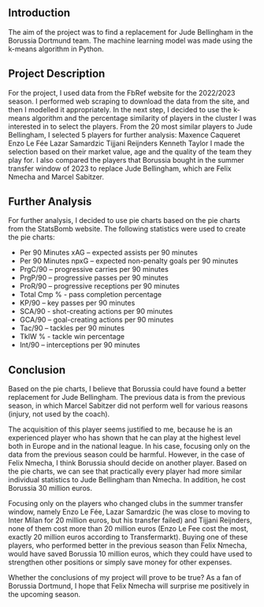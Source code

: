 ## Introduction


The aim of the project was to find a replacement for Jude Bellingham in the Borussia Dortmund team.
The machine learning model was made using the k-means algorithm in Python.


## Project Description


For the project, I used data from the FbRef website for the 2022/2023 season. I performed web scraping to download the data from the site, and then I modelled it appropriately. In the next step, I decided to use the k-means algorithm and the percentage similarity of players in the cluster I was interested in to select the players. From the 20 most similar players to Jude Bellingham, I selected 5 players for further analysis:
Maxence Caqueret Enzo Le Fée Lazar Samardzic Tijjani Reijnders Kenneth Taylor
I made the selection based on their market value, age and the quality of the team they play for. I also compared the players that Borussia bought in the summer transfer window of 2023 to replace Jude Bellingham, which are Felix Nmecha and Marcel Sabitzer.


## Further Analysis


For further analysis, I decided to use pie charts based on the pie charts from the StatsBomb website. The following statistics were used to create the pie charts:
- Per 90 Minutes xAG – expected assists per 90 minutes
- Per 90 Minutes npxG – expected non-penalty goals per 90 minutes
- PrgC/90 – progressive carries per 90 minutes
-	PrgP/90 – progressive passes per 90 minutes
-	ProR/90 – progressive receptions per 90 minutes
-	Total Cmp % - pass completion percentage
-	KP/90 – key passes per 90 minutes
-	SCA/90 - shot-creating actions per 90 minutes
-	GCA/90 – goal-creating actions per 90 minutes
-	Tac/90 – tackles per 90 minutes
-	TklW % - tackle win percentage
-	Int/90 – interceptions per 90 minutes


## Conclusion


Based on the pie charts, I believe that Borussia could have found a better replacement for Jude Bellingham. The previous data is from the previous season, in which Marcel Sabitzer did not perform well for various reasons (injury, not used by the coach).

The acquisition of this player seems justified to me, because he is an experienced player who has shown that he can play at the highest level both in Europe and in the national league. In his case, focusing only on the data from the previous season could be harmful. However, in the case of Felix Nmecha, I think Borussia should decide on another player. Based on the pie charts, we can see that practically every player had more similar individual statistics to Jude Bellingham than Nmecha. In addition, he cost Borussia 30 million euros.

Focusing only on the players who changed clubs in the summer transfer window, namely Enzo Le Fée, Lazar Samardzic (he was close to moving to Inter Milan for 20 million euros, but his transfer failed) and Tijjani Reijnders, none of them cost more than 20 million euros (Enzo Le Fee cost the most, exactly 20 million euros according to Transfermarkt). Buying one of these players, who performed better in the previous season than Felix Nmecha, would have saved Borussia 10 million euros, which they could have used to strengthen other positions or simply save money for other expenses.

Whether the conclusions of my project will prove to be true? As a fan of Borussia Dortmund, I hope that Felix Nmecha will surprise me positively in the upcoming season.
